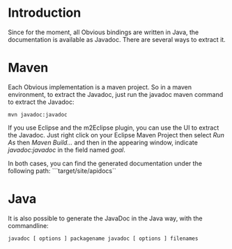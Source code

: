 # Introduction #

Since for the moment, all Obvious bindings are written in Java, the documentation is available as Javadoc. There are several ways to extract it.

# Maven #

Each Obvious implementation is a maven project. So in a maven environment, to extract the Javadoc, just run the javadoc maven command to extract the Javadoc:

`mvn javadoc:javadoc`

If you use Eclipse and the m2Eclipse plugin, you can use the UI to extract the Javadoc. Just right click on your Eclipse Maven Project then select _Run As_ then _Maven Build..._ and then in the appearing window, indicate _javadoc:javadoc_ in the field named _goal_.

In both cases, you can find the generated documentation under the following path:
```target/site/apidocs``

# Java #

It is also possible to generate the JavaDoc in the Java way, with the commandline:

`javadoc [ options ] packagename javadoc [ options ] filenames`